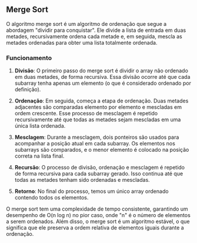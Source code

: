 ## Merge Sort

O algoritmo merge sort é um algoritmo de ordenação que segue a abordagem "dividir para conquistar". Ele divide a lista de entrada em duas metades, recursivamente ordena cada metade e, em seguida, mescla as metades ordenadas para obter uma lista totalmente ordenada.

### Funcionamento

1. **Divisão**: O primeiro passo do merge sort é dividir o array não ordenado em duas metades, de forma recursiva. Essa divisão ocorre até que cada subarray tenha apenas um elemento (o que é considerado ordenado por definição).

2. **Ordenação**: Em seguida, começa a etapa de ordenação. Duas metades adjacentes são comparadas elemento por elemento e mescladas em ordem crescente. Esse processo de mesclagem é repetido recursivamente até que todas as metades sejam mescladas em uma única lista ordenada.

3. **Mesclagem**: Durante a mesclagem, dois ponteiros são usados para acompanhar a posição atual em cada subarray. Os elementos nos subarrays são comparados, e o menor elemento é colocado na posição correta na lista final.

4. **Recursão**: O processo de divisão, ordenação e mesclagem é repetido de forma recursiva para cada subarray gerado. Isso continua até que todas as metades tenham sido ordenadas e mescladas.

5. **Retorno**: No final do processo, temos um único array ordenado contendo todos os elementos.

O merge sort tem uma complexidade de tempo consistente, garantindo um desempenho de O(n log n) no pior caso, onde "n" é o número de elementos a serem ordenados. Além disso, o merge sort é um algoritmo estável, o que significa que ele preserva a ordem relativa de elementos iguais durante a ordenação.
